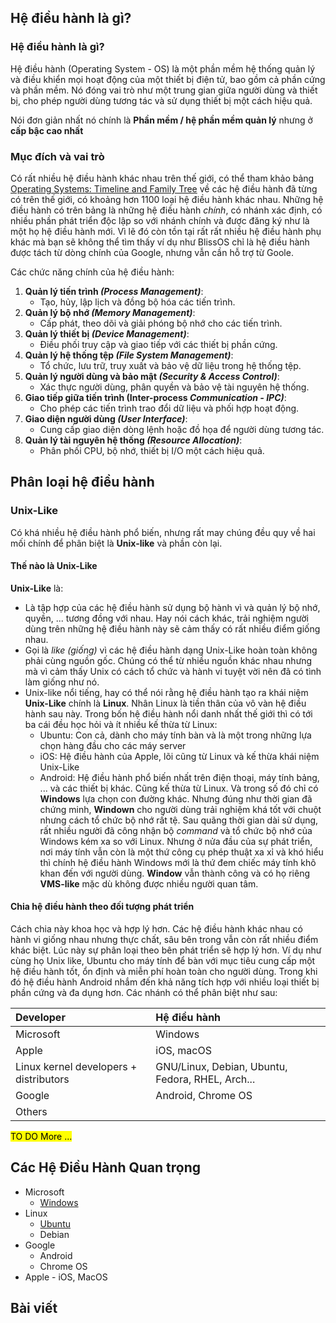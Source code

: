 ## Hệ điều hành là gì?

### Hệ điều hành là gì?

Hệ điều hành (Operating System - OS) là một phần mềm hệ thống quản lý và điều khiển mọi hoạt động của một thiết bị điện tử, bao gồm cả phần cứng và phần mềm. Nó đóng vai trò như một trung gian giữa người dùng và thiết bị, cho phép người dùng tương tác và sử dụng thiết bị một cách hiệu quả.

Nói đơn giản nhất nó chính là __Phần mềm / hệ phần mềm quản lý__ nhưng ở __cấp bậc cao nhất__

### Mục đích và vai trò

Có rất nhiều hệ điều hành khác nhau trên thế giới, có thể tham khảo bảng [Operating Systems: Timeline and Family Tree](https://eylenburg.github.io/os_familytree.htm) về các hệ điều hành đã từng có trên thế giới, có khoảng hơn 1100 loại hệ điều hành khác nhau. Những hệ điều hành có trên bảng là những hệ điều hành _chính_, có nhánh xác định, có nhiều phần phát triển độc lập so với nhánh chính và được đăng ký như là một họ hệ điều hành mới. Vì lẽ đó còn tồn tại rất rất nhiều hệ điều hành phụ khác mà bạn sẽ không thể tìm thấy ví dụ như BlissOS chỉ là hệ điều hành được tách từ dòng chính của Google, nhưng vẫn cần hỗ trợ từ Goole.

Các chức năng chính của hệ điều hành:

1. __Quản lý tiến trình _(Process Management)___:
    - Tạo, hủy, lập lịch và đồng bộ hóa các tiến trình.
2. __Quản lý bộ nhớ _(Memory Management)___:
    - Cấp phát, theo dõi và giải phóng bộ nhớ cho các tiến trình.
3. __Quản lý thiết bị _(Device Management)___:
    - Điều phối truy cập và giao tiếp với các thiết bị phần cứng.
4. __Quản lý hệ thống tệp _(File System Management)___:
    - Tổ chức, lưu trữ, truy xuất và bảo vệ dữ liệu trong hệ thống tệp.
5. __Quản lý người dùng và bảo mật _(Security & Access Control)___:
    - Xác thực người dùng, phân quyền và bảo vệ tài nguyên hệ thống.
6. __Giao tiếp giữa tiến trình (Inter-process _Communication - IPC)___:
    - Cho phép các tiến trình trao đổi dữ liệu và phối hợp hoạt động.
7. __Giao diện người dùng _(User Interface)___:
    - Cung cấp giao diện dòng lệnh hoặc đồ họa để người dùng tương tác.
8. __Quản lý tài nguyên hệ thống _(Resource Allocation)___:
    - Phân phối CPU, bộ nhớ, thiết bị I/O một cách hiệu quả.

## Phân loại hệ điều hành

### Unix-Like

Có khá nhiều hệ điều hành phổ biến, nhưng rất may chúng đều quy về hai mối chính để phân biệt là __Unix-like__ và phần còn lại.

#### Thế nào là Unix-Like

__Unix-Like__ là:
- Là tập hợp của các hệ điều hành sử dụng bộ hành vì và quản lý bộ nhớ, quyền, ... tương đồng với nhau. Hay nói cách khác, trải nghiệm người dùng trên những hệ điều hành này sẽ cảm thấy có rất nhiều điểm giống nhau.
- Gọi là _like (giống)_ vì các hệ điều hành dạng Unix-Like hoàn toàn không phải cùng nguồn gốc. Chúng có thể từ nhiều nguồn khác nhau nhưng mà vì cảm thấy Unix có cách tổ chức và hành vi tuyệt vời nên đã có tình làm giống như nó.
- Unix-like nổi tiếng, hay có thể nói rằng hệ điều hành tạo ra khái niệm __Unix-Like__ chính là __Linux__. Nhân Linux là tiền thân của vô vàn hệ điều hành sau này. Trong bốn hệ điều hành nổi danh nhất thế giới thì có tới ba cái đều học hỏi và ít nhiều kế thừa từ Linux:
    - Ubuntu: Con cả, dành cho máy tính bàn và là một trong những lựa chọn hàng đầu cho các máy server
    - iOS: Hệ điều hành của Apple, lõi cũng từ Linux và kế thừa khái niệm Unix-Like
    - Android: Hệ điều hành phổ biến nhất trên điện thoại, máy tính bảng, ... và các thiết bị khác. Cũng kế thừa từ Linux.
Và trong số đó chỉ có __Windows__ lựa chọn con đường khác. Nhưng đúng như thời gian đã chứng minh, __Windown__ cho người dùng trải nghiệm khá tốt với chuột nhưng cách tổ chức bộ nhớ rất tệ. Sau quãng thời gian dài sử dụng, rất nhiều người đã công nhận bộ _command_ và tổ chức bộ nhớ của Windows kém xa so với Linux. Nhưng ở nửa đầu của sự phát triển, nơi máy tính vẫn còn là một thứ công cụ phép thuật xa xỉ và khó hiểu thì chính hệ điều hành Windows mới là thứ đem chiếc máy tính khô khan đến với người dùng. __Window__ vẫn thành công và có họ riêng __VMS-like__ mặc dù không được nhiều người quan tâm.

#### Chia hệ điều hành theo đối tượng phát triển

Cách chia này khoa học và hợp lý hơn. Các hệ điều hành khác nhau có hành vi giống nhau nhưng thực chất, sâu bên trong vẫn còn rất nhiều điểm khác biệt. Lúc này sự phân loại theo bên phát triển sẽ hợp lý hơn. Ví dụ như cùng họ Unix like, Ubuntu cho máy tính để bàn với mục tiêu cung cấp một hệ điều hành tốt, ổn định và miễn phí hoàn toàn cho người dùng. Trong  khi đó hệ điều hành Android nhắm đến khả năng tích hợp với nhiều loại thiết bị phần cứng và đa dụng hơn. Các nhánh có thể phân biệt như sau:

| Developer                              | Hệ điều hành                                     |
| :------------------------------------- | :----------------------------------------------- |
| Microsoft                              | Windows                                          |
| Apple                                  | iOS, macOS                                       |
| Linux kernel developers + distributors | GNU/Linux, Debian, Ubuntu, Fedora, RHEL, Arch... |
| Google                                 | Android, Chrome OS                               |
| Others                                 |                                                  |

<mark>TO DO More ...</mark>

## Các Hệ Điều Hành Quan trọng

- Microsoft
    - [Windows](Windows/os-windows-overview.md)
- Linux
    - [Ubuntu](Ubuntu/os-ubuntu-install.md)
    - Debian
- Google
    - Android
    - Chrome OS
- Apple - iOS, MacOS

## Bài viết